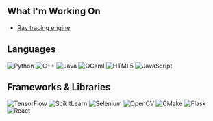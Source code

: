 <!--
## Hi there 👋

**1dagord/1dagord** is a ✨ _special_ ✨ repository because its `README.md` (this file) appears on your GitHub profile.

Here are some ideas to get you started:

- 🔭 I’m currently working on ...
- 🌱 I’m currently learning ...
- 👯 I’m looking to collaborate on ...
- 🤔 I’m looking for help with ...
- 💬 Ask me about ...
- 📫 How to reach me: ...
- 😄 Pronouns: ...
- ⚡ Fun fact: ...
-->

## What I'm Working On
- [Ray tracing engine](https://github.com/1dagord/raytracer)

## Languages
![Python](https://skillicons.dev/icons?i=python)
![C++](https://skillicons.dev/icons?i=cpp)
![Java](https://skillicons.dev/icons?i=java)
![OCaml](https://skillicons.dev/icons?i=ocaml)
![HTML5](https://skillicons.dev/icons?i=html)
![JavaScript](https://skillicons.dev/icons?i=javascript)

## Frameworks & Libraries
![TensorFlow](https://skillicons.dev/icons?i=tensorflow)
![ScikitLearn](https://skillicons.dev/icons?i=scikitlearn)
![Selenium](https://skillicons.dev/icons?i=selenium)
![OpenCV](https://skillicons.dev/icons?i=opencv)
![CMake](https://skillicons.dev/icons?i=cmake)
![Flask](https://skillicons.dev/icons?i=flask)
![React](https://skillicons.dev/icons?i=react)

